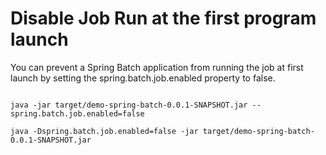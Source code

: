 # Disable Job Run at the first program launch

You can prevent a Spring Batch application from running the job at first launch by setting the spring.batch.job.enabled property to false.

```shell

java -jar target/demo-spring-batch-0.0.1-SNAPSHOT.jar --spring.batch.job.enabled=false

java -Dspring.batch.job.enabled=false -jar target/demo-spring-batch-0.0.1-SNAPSHOT.jar 

```

